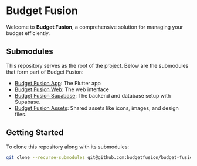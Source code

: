 # Budget Fusion

Welcome to **Budget Fusion**, a comprehensive solution for managing your budget efficiently.

## Submodules

This repository serves as the root of the project. Below are the submodules that form part of Budget Fusion:

- [Budget Fusion App](https://github.com/budgetfusion/budget-fusion-app): The Flutter app 
- [Budget Fusion Web](https://github.com/budgetfusion/budget-fusion-web): The web interface 
- [Budget Fusion Supabase](https://github.com/budgetfusion/budget-fusion-supabase): The backend and database setup with Supabase.
- [Budget Fusion Assets](https://github.com/budgetfusion/budget-fusion-assets): Shared assets like icons, images, and design files.

## Getting Started

To clone this repository along with its submodules:

```bash
git clone --recurse-submodules git@github.com:budgetfusion/budget-fusion.git

